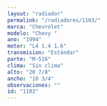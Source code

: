 ```yaml
---
layout: "radiador"
permalink: "/radiadores/1103/"
marca: "Chevrolet"
modelo: "Chevy "
ano: "1994"
motor: "L4 1.4 1.6"
transmision: "Estándar"
parte: "M-516"
clima: "Sin clima"
alto: "20 7/8"
ancho: "10 3/4"
observaciones: ""
id: "1103"
---
```


